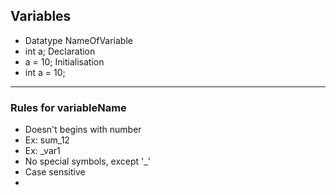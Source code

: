 ## Variables
- Datatype NameOfVariable
- int a; Declaration
- a = 10; Initialisation
- int a = 10;

---

### Rules for variableName
- Doesn't begins with number
- Ex: sum_12
- Ex: _var1
- No special symbols, except '_'
- Case sensitive
- 